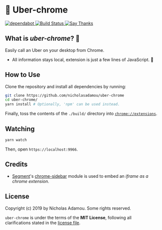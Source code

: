 # 🚗 Uber-chrome

<p>
  <a href="https://dependabot.com">
      <img src="https://api.dependabot.com/badges/status?host=github&repo=nicholasadamou/uber-chrome" alt="dependabot">
  </a>
  <a href="https://travis-ci.org/nicholasadamou/uber-chrome">
      <img src="https://img.shields.io/travis/nicholasadamou/uber-chrome/master.svg?style=flat-square" alt="Build Status">
  </a>
  <a href="https://saythanks.io/to/NicholasAdamou">
      <img src="https://img.shields.io/badge/say-thanks-ff69b4.svg" alt="Say Thanks">
  </a>
</p>

## What is _uber-chrome_? 🤔

Easily call an Uber on your desktop from Chrome.

- All information stays local, extension is just a few lines of JavaScript. 🎉

## How to Use

Clone the repository and install all dependencies by running:

```bash
git clone https://github.com/nicholasadamou/uber-chrome
cd uber-chrome/
yarn install # Optionally, 'npm' can be used instead.
```

Finally, toss the contents of the `./build/` directory into [`chrome://extensions`](chrome://extensions).

## Watching

```bash
yarn watch
```

Then, open `https://localhost:9966`.

## Credits

- [Segment](https://open.segment.com/)'s [chrome-sidebar](https://www.npmjs.com/package/chrome-sidebar) module is used to embed an _iframe as a chrome extension_.

## License

Copyright (c) 2019 by Nicholas Adamou. Some rights reserved.

`uber-chrome` is under the terms of the **MIT License**, following all clarifications stated in the [license file](license.md).